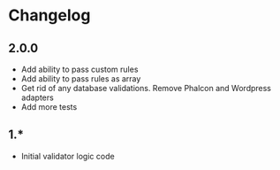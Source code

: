 # Changelog

## 2.0.0
- Add ability to pass custom rules
- Add ability to pass rules as array
- Get rid of any database validations. Remove Phalcon and Wordpress adapters
- Add more tests

## 1.*
- Initial validator logic code
